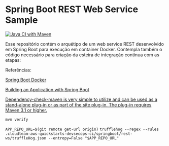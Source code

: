 # Spring Boot REST Web Service Sample
[![Java CI with Maven](https://github.com/sandrosantoszup/cloudteam-springboot-restws/actions/workflows/main.yml/badge.svg)](https://github.com/sandrosantoszup/cloudteam-springboot-restws/actions/workflows/main.yml)

Esse repositório contém o arquétipo de um web service REST desenvolvido em Spring Boot para execução em container Docker.
Contempla também o código necessário para criação da esteira de integração contínua com as etapas:

Referências:

[Spring Boot Docker](https://spring.io/guides/topicals/spring-boot-docker/)

[Building an Application with Spring Boot](https://spring.io/guides/gs/spring-boot/)

[Dependency-check-maven is very simple to utilize and can be used as a stand-alone plug-in or as part of the site plug-in. The plug-in requires Maven 3.1 or higher.](https://https://jeremylong.github.io/DependencyCheck/dependency-check-maven/)

`mvn verify`

`APP_REPO_URL=$(git remote get-url origin)`
`trufflehog --regex --rules .cloudteam-aws-quickstarts-devsecops-ci/springboot/rest-ws/truffleHog.json --entropy=False "$APP_REPO_URL"
`

